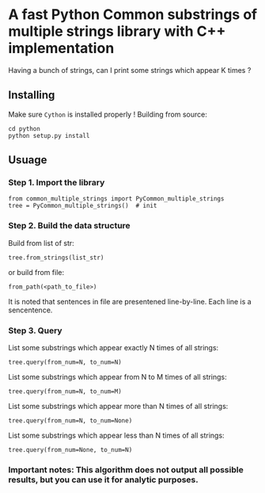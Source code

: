 # A fast Python Common substrings of multiple strings library with C++ implementation

Having a bunch of strings, can I print some strings which appear K times ?


## Installing
Make sure `Cython` is installed properly !
Building from source:
```
cd python
python setup.py install
```

## Usuage
### Step 1. Import the library

```
from common_multiple_strings import PyCommon_multiple_strings
tree = PyCommon_multiple_strings()  # init
```

### Step 2. Build the data structure
Build from list of str:
```
tree.from_strings(list_str)
```

or build from file:
```
from_path(<path_to_file>)
```
It is noted that sentences in file are presentened line-by-line. Each line is a sencentence.

### Step 3. Query
List some substrings which appear exactly N times of all strings:
```
tree.query(from_num=N, to_num=N)
```

List some substrings which appear from N to M times of all strings:
```
tree.query(from_num=N, to_num=M)
```

List some substrings which appear more than N times of all strings:
```
tree.query(from_num=N, to_num=None)
```

List some substrings which appear less than N times of all strings:
```
tree.query(from_num=None, to_num=N)
```

### Important notes: This algorithm does not output all possible results, but you can use it for analytic purposes.

